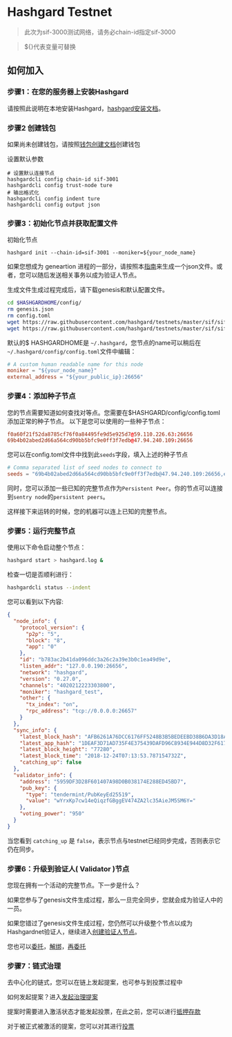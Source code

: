 # Hashgard Testnet
> 此次为sif-3000测试网络，请务必chain-id指定sif-3000

> ${}代表变量可替换

## 如何加入

### 步骤1：在您的服务器上安装Hashgard
请按照此说明在本地安装Hashgard，[hashgard安装文档](hashgard安装文档.md)。

### 步骤2 创建钱包

如果尚未创建钱包，请按照[钱包创建文档](https://github.com/hashgard/hashgard/blob/master/docs/zh/hashgardcli/keys/add.md)创建钱包

设置默认参数

```
# 设置默认连接节点
hashgardcli config chain-id sif-3001
hashgardcli config trust-node ture
# 输出格式化
hashgardcli config indent ture
hashgardcli config output json
```

### 步骤3：初始化节点并获取配置文件

初始化节点

`hashgard init --chain-id=sif-3001 --moniker=${your_node_name}`

如果您想成为 geneartion 进程的一部分，请按照本[指南](参与genesis.md)来生成一个json文件。或者，您可以随后发送相关事务以成为验证人节点。

生成文件生成过程完成后，请下载genesis和默认配置文件。
```bash
cd $HASHGARDHOME/config/
rm genesis.json
rm config.toml
wget https://raw.githubusercontent.com/hashgard/testnets/master/sif/sif-3000/config/config.toml
wget https://raw.githubusercontent.com/hashgard/testnets/master/sif/sif-3000/config/genesis.json
```

默认的$ HASHGARDHOME是  `~/.hashgard`，您节点的name可以稍后在`~/.hashgard/config/config.toml`文件中编辑：

```toml
# A custom human readable name for this node
moniker = "${your_node_name}"
external_address = "${your_public_ip}:26656"
```

### 步骤4：添加种子节点
您的节点需要知道如何查找对等点。您需要在$HASHGARD/config/config.toml添加正常的种子节点。
以下是您可以使用的一些种子节点：

```toml
f0a60f21f52da8785cf76f0a84495fe9d5e925d7@59.110.226.63:26656
69b4b02abed2d66a564cd90bb5bfc9e0ff3f7edb@47.94.240.109:26656
```
您可以在config.toml文件中找到此```seeds```字段，填入上述的种子节点
```toml
# Comma separated list of seed nodes to connect to
seeds = "69b4b02abed2d66a564cd90bb5bfc9e0ff3f7edb@47.94.240.109:26656,ec04df2a4c276eae4ca5071f734c337fba763033@106.12.132.153:26656,f0a60f21f52da8785cf76f0a84495fe9d5e925d7@59.110.226.63:26656"
```
同时，您可以添加一些已知的完整节点作为```Persistent Peer```。你的节点可以连接到```sentry node```的```persistent peers```。

这样接下来运转的时候，您的机器可以连上已知的完整节点。

### 步骤5：运行完整节点

使用以下命令启动整个节点：

```bash
hashgard start > hashgard.log &
```

检查一切是否顺利进行：

```bash
hashgardcli status --indent
```


您可以看到以下内容:
```json
{
  "node_info": {
    "protocol_version": {
      "p2p": "5",
      "block": "8",
      "app": "0"
    },
    "id": "b783ac2b41da096ddc3a26c2a39e3b0c1ea49d9e",
    "listen_addr": "127.0.0.190:26656",
    "network": "hashgard",
    "version": "0.27.0",
    "channels": "4020212223303800",
    "moniker": "hashgard_test",
    "other": {
      "tx_index": "on",
      "rpc_address": "tcp://0.0.0.0:26657"
    }
  },
  "sync_info": {
    "latest_block_hash": "AFB6261A76DCC6176FF5248B3B5BEDEEBD38B6DA3D18AD21ADD4054AEDEED016",
    "latest_app_hash": "1DEAF3D71AD735F4E375439DAFD96C8934E944D8D32F6179F55C5470E219D132",
    "latest_block_height": "77280",
    "latest_block_time": "2018-12-24T07:13:53.787154732Z",
    "catching_up": false
  },
  "validator_info": {
    "address": "5959DF3D28F601407A98D0B038174E288ED45BD7",
    "pub_key": {
      "type": "tendermint/PubKeyEd25519",
      "value": "wYrxKp7cw14eQiqzfGBggEV474ZA2lc35AieJM5SM6Y="
    },
    "voting_power": "950"
  }
}
```


当您看到 `catching_up` 是 `false`，表示节点与testnet已经同步完成，否则表示它仍在同步。

### 步骤6：升级到验证人( Validator )节点

您现在拥有一个活动的完整节点。下一步是什么？

如果您参与了genesis文件生成过程，那么一旦完全同步，您就会成为验证人中的一员。

如果您错过了genesis文件生成过程，您仍然可以升级整个节点以成为Hashgardnet验证人，继续进入[创建验证人节点](创建验证人节点.md)。

您也可以[委托](委托代币.md)，[解绑](解绑委托.md)，[再委托](重新委托.md)

### 步骤7：链式治理

去中心化的链式，您可以在链上发起提案，也可参与到投票过程中

如何发起提案？进入[发起治理提案](提交在线治理.md)

提案时需要进入激活状态才能发起投票，在此之前，您可以进行[抵押存款](抵押存款.md)

对于被正式被激活的提案，您可以对其进行[投票](提案投票.md)
